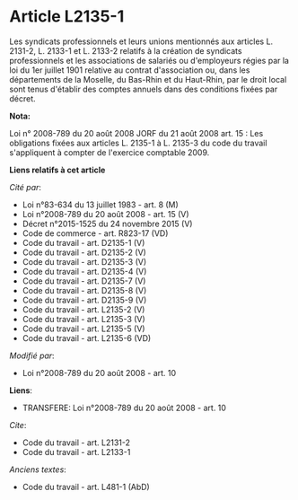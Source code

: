 # Article L2135-1

Les syndicats professionnels et leurs unions mentionnés aux articles L. 2131-2, L. 2133-1 et L. 2133-2 relatifs à la création
de syndicats professionnels et les associations de salariés ou d'employeurs régies par la loi du 1er juillet 1901 relative au
contrat d'association ou, dans les départements de la Moselle, du Bas-Rhin et du Haut-Rhin, par le droit local sont tenus
d'établir des comptes annuels dans des conditions fixées par décret.

**Nota:**

Loi n° 2008-789 du 20 août 2008 JORF du 21 août 2008 art. 15 : Les obligations fixées aux articles L. 2135-1 à L. 2135-3 du
code du travail s'appliquent à compter de l'exercice comptable 2009.

**Liens relatifs à cet article**

_Cité par_:

  - Loi n°83-634 du 13 juillet 1983 - art. 8 (M)
  - Loi n°2008-789 du 20 août 2008 - art. 15 (V)
  - Décret n°2015-1525 du 24 novembre 2015 (V)
  - Code de commerce - art. R823-17 (VD)
  - Code du travail - art. D2135-1 (V)
  - Code du travail - art. D2135-2 (V)
  - Code du travail - art. D2135-3 (V)
  - Code du travail - art. D2135-4 (V)
  - Code du travail - art. D2135-7 (V)
  - Code du travail - art. D2135-8 (V)
  - Code du travail - art. D2135-9 (V)
  - Code du travail - art. L2135-2 (V)
  - Code du travail - art. L2135-3 (V)
  - Code du travail - art. L2135-5 (V)
  - Code du travail - art. L2135-6 (VD)

_Modifié par_:

  - Loi n°2008-789 du 20 août 2008 - art. 10

**Liens**:

  - TRANSFERE: Loi n°2008-789 du 20 août 2008 - art. 10

_Cite_:

  - Code du travail - art. L2131-2
  - Code du travail - art. L2133-1

_Anciens textes_:

  - Code du travail - art. L481-1 (AbD)
